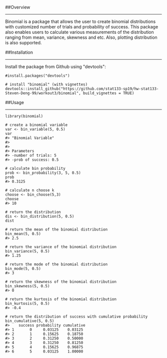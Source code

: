 ##Overview

------------------------------------

Binomial is a package that allows the user to create binomial distributions with customized number of trials and probability of success. This package also enables users to calculate various measurements of the distribution ranging from mean, variance, skewness and etc. Also, plotting distribution is also supported. 

##Installation

------------------------------------

Install the package from Github using "devtools":

```{r}
#install.packages("devtools") 

# install "binomial" (with vignettes)
devtools::install_github("https://github.com/stat133-sp19/hw-stat133-Steven-Deng-99/workout3/binomial", build_vignettes = TRUE)
```

##Usage

------------------------------------

```
library(binomial)

# create a binomial variable
var <- bin_variable(5, 0.5)
var
#> "Binomial Variable"
#>
#>
#> Parameters
#> -number of trials: 5 
#> -prob of success: 0.5 

# calculate bin probability
prob <- bin_probability(3, 5, 0.5)
prob
#> 0.3125

# calculate n choose k
choose <- bin_choose(5,3)
choose
#> 10

# return the distribution
dis <- bin_distribution(5, 0.5)
dist

# return the mean of the binomial distribution
bin_mean(5, 0.5)
#> 2.5

# return the variance of the binomial distribution
bin_variance(5, 0.5)
#> 1.25

# return the mode of the binomial distribution
bin_mode(5, 0.5)
#> 3

# return the skewness of the binomial distribution
bin_skewness(5, 0.5)
#> 0

# return the kurtosis of the binomial distribution
bin_kurtosis(5, 0.5)
#> -0.4

# return the distribution of success with cumulative probability
bin_cumulative(5, 0.5)
#>    success probability cumulative
#> 1       0     0.03125    0.03125
#> 2       1     0.15625    0.18750
#> 3       2     0.31250    0.50000
#> 4       3     0.31250    0.81250
#> 5       4     0.15625    0.96875
#> 6       5     0.03125    1.00000
```
